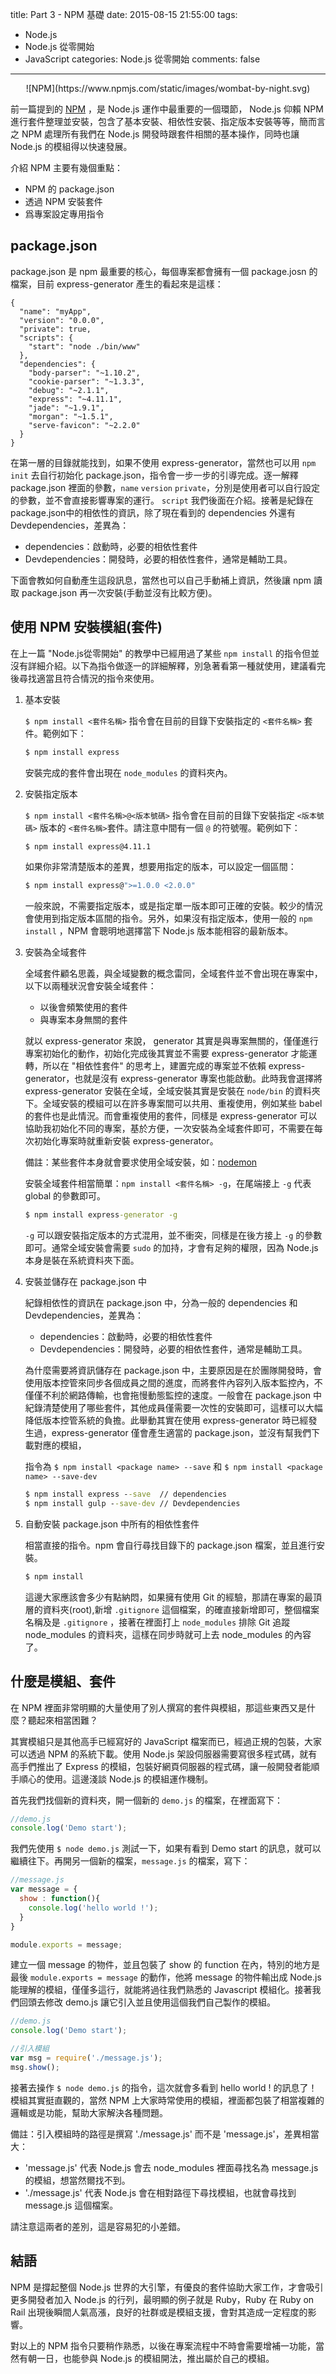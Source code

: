 title: Part 3 - NPM 基礎
date: 2015-08-15 21:55:00
tags:
- Node.js
- Node.js 從零開始
- JavaScript
categories: Node.js 從零開始
comments: false
---

<center>
![NPM](https://www.npmjs.com/static/images/wombat-by-night.svg)
</center>

前一篇提到的 [NPM](https://www.npmjs.com) ，是 Node.js 運作中最重要的一個環節， Node.js 仰賴 NPM 進行套件整理並安裝，包含了基本安裝、相依性安裝、指定版本安裝等等，簡而言之 NPM 處理所有我們在 Node.js 開發時跟套件相關的基本操作，同時也讓 Node.js 的模組得以快速發展。

介紹 NPM 主要有幾個重點：

* NPM 的 package.json
* 透過 NPM 安裝套件
* 爲專案設定專用指令

## package.json

package.json 是 npm 最重要的核心，每個專案都會擁有一個 package.josn 的檔案，目前 express-generator 產生的看起來是這樣：

``` josn
{
  "name": "myApp",
  "version": "0.0.0",
  "private": true,
  "scripts": {
    "start": "node ./bin/www"
  },
  "dependencies": {
    "body-parser": "~1.10.2",
    "cookie-parser": "~1.3.3",
    "debug": "~2.1.1",
    "express": "~4.11.1",
    "jade": "~1.9.1",
    "morgan": "~1.5.1",
    "serve-favicon": "~2.2.0"
  }
}
```

在第一層的目錄就能找到，如果不使用 express-generator，當然也可以用 `npm init` 去自行初始化 package.json，指令會一步一步的引導完成。逐一解釋 package.json 裡面的參數，`name` `version` `private`，分別是使用者可以自行設定的參數，並不會直接影響專案的運行。 `script` 我們後面在介紹。接著是紀錄在 package.json中的相依性的資訊，除了現在看到的 dependencies 外還有 Devdependencies，差異為：

* dependencies：啟動時，必要的相依性套件
* Devdependencies：開發時，必要的相依性套件，通常是輔助工具。

下面會教如何自動產生這段訊息，當然也可以自己手動補上資訊，然後讓 npm 讀取 package.json 再一次安裝(手動並沒有比較方便)。

## 使用 NPM 安裝模組(套件)

在上一篇 "Node.js從零開始" 的教學中已經用過了某些 `npm install` 的指令但並沒有詳細介紹。以下為指令做逐一的詳細解釋，別急著看第一種就使用，建議看完後尋找適當且符合情況的指令來使用。

1. 基本安裝

	`$ npm install <套件名稱>` 指令會在目前的目錄下安裝指定的 `<套件名稱>` 套件。範例如下：

	``` bat
	$ npm install express
	```

	安裝完成的套件會出現在 `node_modules` 的資料夾內。

2. 安裝指定版本

	`$ npm install <套件名稱>@<版本號碼>` 指令會在目前的目錄下安裝指定 `<版本號碼>` 版本的 `<套件名稱>`套件。請注意中間有一個 `@` 的符號喔。範例如下：

	``` bat
	$ npm install express@4.11.1
	```

	如果你非常清楚版本的差異，想要用指定的版本，可以設定一個區間：

	``` bat
	$ npm install express@">=1.0.0 <2.0.0"
	```

	一般來說，不需要指定版本，或是指定單一版本即可正確的安裝。較少的情況會使用到指定版本區間的指令。另外，如果沒有指定版本，使用一般的 `npm install` ，NPM 會聰明地選擇當下 Node.js 版本能相容的最新版本。

3. 安裝為全域套件

	全域套件顧名思義，與全域變數的概念雷同，全域套件並不會出現在專案中，以下以兩種狀況會安裝全域套件：

	* 以後會頻繁使用的套件
	* 與專案本身無關的套件

	就以 express-generator 來說， generator 其實是與專案無關的，僅僅進行專案初始化的動作，初始化完成後其實並不需要 express-generator 才能運轉，所以在 "相依性套件" 的思考上，建置完成的專案並不依賴 express-generator，也就是沒有 express-generator 專案也能啟動。此時我會選擇將 express-generator 安裝在全域，全域安裝其實是安裝在  `node/bin` 的資料夾下。全域安裝的模組可以在許多專案間可以共用、重複使用，例如某些 babel 的套件也是此情況。而會重複使用的套件，同樣是 express-generator 可以協助我初始化不同的專案，基於方便，一次安裝為全域套件即可，不需要在每次初始化專案時就重新安裝 express-generator。
	
	備註：某些套件本身就會要求使用全域安裝，如：[nodemon](https://www.npmjs.com/package/nodemon)

	安裝全域套件相當簡單：`npm install <套件名稱> -g`，在尾端接上 `-g` 代表 global 的參數即可。

	``` bat
	$ npm install express-generator -g
	```

	`-g` 可以跟安裝指定版本的方式混用，並不衝突，同樣是在後方接上 `-g` 的參數即可。通常全域安裝會需要 `sudo` 的加持，才會有足夠的權限，因為 Node.js 本身是裝在系統資料夾下面。

4. 安裝並儲存在 package.json 中

	紀錄相依性的資訊在 package.json 中，分為一般的 dependencies 和 Devdependencies，差異為：

	* dependencies：啟動時，必要的相依性套件
	* Devdependencies：開發時，必要的相依性套件，通常是輔助工具。

	為什麼需要將資訊儲存在 package.json 中，主要原因是在於團隊開發時，會使用版本控管來同步各個成員之間的進度，而將套件內容列入版本監控內，不僅僅不利於網路傳輸，也會拖慢動態監控的速度。一般會在 package.json 中紀錄清楚使用了哪些套件，其他成員僅需要一次性的安裝即可，這樣可以大幅降低版本控管系統的負擔。此舉動其實在使用 express-generator 時已經發生過，express-generator 僅會產生適當的 package.json，並沒有幫我們下載對應的模組，

	指令為 `$ npm install <package name> --save` 和 `$ npm install <package name> --save-dev`

	``` bat
	$ npm install express --save  // dependencies
	$ npm install gulp --save-dev // Devdependencies
	```

5. 自動安裝 package.json 中所有的相依性套件

	相當直接的指令。npm 會自行尋找目錄下的 package.json 檔案，並且進行安裝。

	``` bat
	$ npm install
	```

	這邊大家應該會多少有點納悶，如果擁有使用 Git 的經驗，那請在專案的最頂層的資料夾(root),新增 `.gitignore` 這個檔案，的確直接新增即可，整個檔案名稱及是 `.gitignore` ，接著在裡面打上 `node_modules` 排除 Git 追蹤 node_modules 的資料夾，這樣在同步時就可上去 node_modules 的內容了。

## 什麼是模組、套件

在 NPM 裡面非常明顯的大量使用了別人撰寫的套件與模組，那這些東西又是什麼？聽起來相當困難？

其實模組只是其他高手已經寫好的 JavaScript 檔案而已，經過正規的包裝，大家可以透過 NPM 的系統下載。使用 Node.js 架設伺服器需要寫很多程式碼，就有高手們推出了 Express 的模組，包裝好網頁伺服器的程式碼，讓一般開發者能順手順心的使用。這邊淺談 Node.js 的模組運作機制。

首先我們找個新的資料夾，開一個新的 `demo.js` 的檔案，在裡面寫下：

``` js
//demo.js
console.log('Demo start');
```

我們先使用 `$ node demo.js` 測試一下，如果有看到 Demo start 的訊息，就可以繼續往下。再開另一個新的檔案，`message.js` 的檔案，寫下：

``` js
//message.js
var message = {
  show : function(){
    console.log('hello world !');
  }
}

module.exports = message;
```

建立一個 message 的物件，並且包裝了 show 的 function 在內，特別的地方是最後 `module.exports = message` 的動作，他將 message 的物件輸出成 Node.js 能理解的模組，僅僅多這行，就能將過往我們熟悉的 Javascript 模組化。接著我們回頭去修改 demo.js 讓它引入並且使用這個我們自己製作的模組。

``` js
//demo.js
console.log('Demo start');

//引入模組
var msg = require('./message.js'); 
msg.show();
```

接著去操作 `$ node demo.js` 的指令，這次就會多看到 hello world ! 的訊息了！模組其實挺直觀的，當然 NPM 上大家時常使用的模組，裡面都包裝了相當複雜的邏輯或是功能，幫助大家解決各種問題。

備註：引入模組時的路徑是撰寫 './message.js' 而不是 'message.js'，差異相當大：

* 'message.js' 代表 Node.js 會去 node_modules 裡面尋找名為 message.js 的模組，想當然爾找不到。
* './message.js' 代表 Node.js 會在相對路徑下尋找模組，也就會尋找到 message.js 這個檔案。

請注意這兩者的差別，這是容易犯的小差錯。

## 結語

NPM 是撐起整個 Node.js 世界的大引擎，有優良的套件協助大家工作，才會吸引更多開發者加入 Node.js 的行列，最明顯的例子就是 Ruby，Ruby 在 Ruby on Rail 出現後瞬間人氣高漲，良好的社群或是模組支援，會對其造成一定程度的影響。

對以上的 NPM 指令只要稍作熟悉，以後在專案流程中不時會需要增補一功能，當然有朝一日，也能參與 Node.js 的模組開法，推出屬於自己的模組。
